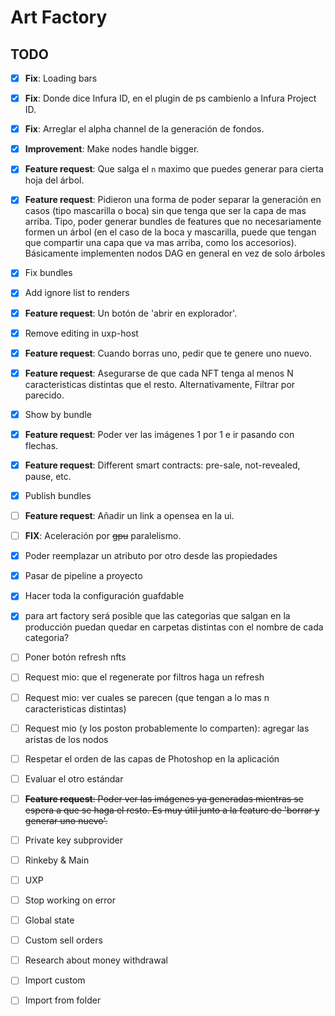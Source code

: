 # Art Factory

## TODO

- [x] **Fix**: Loading bars
- [x] **Fix**: Donde dice Infura ID, en el plugin de ps cambienlo a Infura Project ID.
- [x] **Fix**: Arreglar el alpha channel de la generación de fondos.
- [x] **Improvement**: Make nodes handle bigger.
- [x] **Feature request**: Que salga el `n` maximo que puedes generar para cierta hoja del árbol.
- [x] **Feature request**: Pidieron una forma de poder separar la generación en casos (tipo mascarilla o boca) sin que tenga que ser la capa de mas arriba. Tipo, poder generar bundles de features que no necesariamente formen un árbol (en el caso de la boca y mascarilla, puede que tengan que compartir una capa que va mas arriba, como los accesorios). Básicamente implementen nodos DAG en general en vez de solo árboles
- [x] Fix bundles
- [x] Add ignore list to renders
- [x] **Feature request**: Un botón de 'abrir en explorador'.
- [x] Remove editing in uxp-host
- [x] **Feature request**: Cuando borras uno, pedir que te genere uno nuevo.
- [x] **Feature request**: Asegurarse de que cada NFT tenga al menos N caracteristicas distintas que el resto. Alternativamente, Filtrar por parecido.
- [x] Show by bundle
- [x] **Feature request**: Poder ver las imágenes 1 por 1 e ir pasando con flechas.
- [x] **Feature request**: Different smart contracts: pre-sale, not-revealed, pause, etc.
- [x] Publish bundles
- [ ] **Feature request**: Añadir un link a opensea en la ui.
- [ ] **FIX**: Aceleración por ~~gpu~~ paralelismo.
- [x] Poder reemplazar un atributo por otro desde las propiedades
- [x] Pasar de pipeline a proyecto
- [x] Hacer toda la configuración guafdable
- [x] para art factory será posible que las categorias que salgan en la producción puedan quedar en carpetas distintas con el nombre de cada categoria?
- [ ] Poner botón refresh nfts
- [ ] Request mio: que el regenerate por filtros haga un refresh
- [ ] Request mio: ver cuales se parecen (que tengan a lo mas n caracteristicas distintas)
- [ ] Request mio (y los poston probablemente lo comparten): agregar las aristas de los nodos
- [ ] Respetar el orden de las capas de Photoshop en la aplicación
- [ ] Evaluar el otro estándar

- [ ] ~~**Feature request**: Poder ver las imágenes ya generadas mientras se espera a que se haga el resto. Es muy útil junto a la feature de 'borrar y generar uno nuevo'.~~

- [ ] Private key subprovider
- [ ] Rinkeby & Main
- [ ] UXP
- [ ] Stop working on error
- [ ] Global state
- [ ] Custom sell orders
- [ ] Research about money withdrawal
- [ ] Import custom
- [ ] Import from folder
